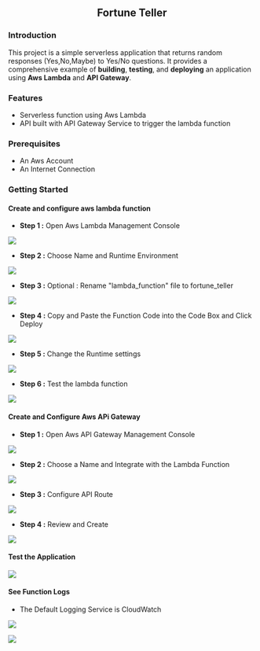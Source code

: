 <div align="center">

## Fortune Teller

</div>

### Introduction
This project is a simple serverless application that returns random responses (Yes,No,Maybe) to Yes/No questions.
It provides a comprehensive example of **building**, **testing**, and **deploying** an application using **Aws Lambda** and **API Gateway**.

### Features

* Serverless function using Aws Lambda
* API built with API Gateway Service to trigger the lambda function

### Prerequisites

- An Aws Account
- An Internet Connection

### Getting Started

#### Create and configure aws lambda function

- **Step 1 :**  Open Aws Lambda Management Console

![](./screenshots/lambda/lambda_step1.png)


- **Step 2 :**  Choose Name and Runtime Environment 

![](./screenshots/lambda/lambda_step2.png)


- **Step 3 :**  Optional : Rename "lambda_function" file to fortune_teller 

![](./screenshots/lambda/lambda_step3.png)

- **Step 4 :**  Copy and Paste the Function Code into the Code Box and Click Deploy

![](./screenshots/lambda/lambda_step4.png)

- **Step 5 :**  Change the Runtime settings

![](./screenshots/lambda/lambda_step5.png)

- **Step 6 :**  Test the lambda function

![](./screenshots/lambda/lambda_step6.png)

#### Create and Configure Aws APi Gateway

- **Step 1 :**  Open Aws API Gateway Management Console

![](./screenshots/api_gateway/api_step1.png)

- **Step 2 :**  Choose a Name and Integrate with the Lambda Function

![](./screenshots/api_gateway/api_step2.png)

- **Step 3 :**  Configure API Route

![](./screenshots/api_gateway/api_step3.png)


- **Step 4 :**  Review and Create

![](./screenshots/api_gateway/api_step5.png)

#### Test the Application

![](./screenshots/tests/test1.png)


#### See Function Logs

- The Default Logging Service is CloudWatch

![](./screenshots/logging/cloudwatch.png)

![](./screenshots/logging/function_logs.png)